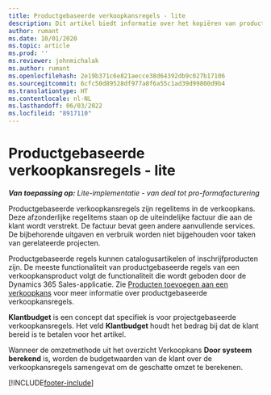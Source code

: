 ```yaml
---
title: Productgebaseerde verkoopkansregels - lite
description: Dit artikel biedt informatie over het kopiëren van productgebaseerde verkoopkansregelitems in Project Operations.
author: rumant
ms.date: 10/01/2020
ms.topic: article
ms.prod: ''
ms.reviewer: johnmichalak
ms.author: rumant
ms.openlocfilehash: 2e19b371c6e821aecce38d64392db9c027b17106
ms.sourcegitcommit: 6cfc50d89528df977a8f6a55c1ad39d99800d9b4
ms.translationtype: HT
ms.contentlocale: nl-NL
ms.lasthandoff: 06/03/2022
ms.locfileid: "8917110"
---
```

# <a name="product-based-opportunity-lines---lite"></a>Productgebaseerde verkoopkansregels - lite

_**Van toepassing op:** Lite-implementatie - van deal tot pro-formafacturering_

Productgebaseerde verkoopkansregels zijn regelitems in de verkoopkans. Deze afzonderlijke regelitems staan op de uiteindelijke factuur die aan de klant wordt verstrekt. De factuur bevat geen andere aanvullende services. De bijbehorende uitgaven en verbruik worden niet bijgehouden voor taken van gerelateerde projecten.

Productgebaseerde regels kunnen catalogusartikelen of inschrijfproducten zijn. De meeste functionaliteit van productgebaseerde regels van een verkoopkansproduct volgt de functionaliteit die wordt geboden door de Dynamics 365 Sales-applicatie. Zie [Producten toevoegen aan een verkoopkans](/dynamics365/sales-enterprise/add-products-opportunity) voor meer informatie over productgebaseerde verkoopkansregels.

**Klantbudget** is een concept dat specifiek is voor projectgebaseerde verkoopkansregels. Het veld **Klantbudget** houdt het bedrag bij dat de klant bereid is te betalen voor het artikel.

Wanneer de omzetmethode uit het overzicht Verkoopkans **Door systeem berekend** is, worden de budgetwaarden van de klant over de verkoopkansregels samengevat om de geschatte omzet te berekenen. 



[!INCLUDE[footer-include](../../includes/footer-banner.md)]
